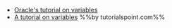 * [Oracle's tutorial on variables](https://docs.oracle.com/javase/tutorial/java/nutsandbolts/variables.html)
* [A tutorial on variables](https://www.tutorialspoint.com/java/java_variable_types.htm) %%by tutorialspoint.com%%
